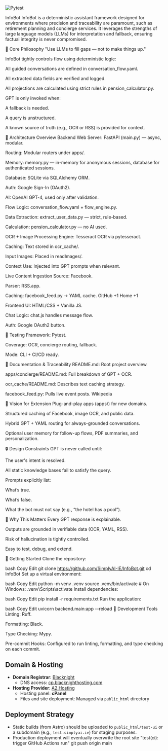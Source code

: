 ![Pytest](https://github.com/SimplyAI-IE/InfoBot/actions/workflows/pytest.yml/badge.svg)

InfoBot
InfoBot is a deterministic assistant framework designed for environments where precision and traceability are paramount, such as retirement planning and concierge services. It leverages the strengths of large language models (LLMs) for interpretation and fallback, ensuring factual integrity is never compromised.​

🧠 Core Philosophy
"Use LLMs to fill gaps — not to make things up."​

InfoBot tightly controls flow using deterministic logic:​

All guided conversations are defined in conversation_flow.yaml.

All extracted data fields are verified and logged.

All projections are calculated using strict rules in pension_calculator.py.

GPT is only invoked when:

A fallback is needed.

A query is unstructured.

A known source of truth (e.g., OCR or RSS) is provided for context.​

🧱 Architecture Overview
Backend
Web Server: FastAPI (main.py) — async, modular.

Routing: Modular routers under apps/.

Memory: memory.py — in-memory for anonymous sessions, database for authenticated sessions.

Database: SQLite via SQLAlchemy ORM.

Auth: Google Sign-In (OAuth2).

AI: OpenAI GPT-4, used only after validation.

Flow Logic: conversation_flow.yaml + flow_engine.py.

Data Extraction: extract_user_data.py — strict, rule-based.

Calculation: pension_calculator.py — no AI used.​

OCR + Image Processing
Engine: Tesseract OCR via pytesseract.

Caching: Text stored in ocr_cache/.

Input Images: Placed in readImages/.

Context Use: Injected into GPT prompts when relevant.​

Live Content Ingestion
Source: Facebook.

Parser: RSS.app.

Caching: facebook_feed.py → YAML cache.​
GitHub
+1
Home
+1

Frontend
UI: HTML/CSS + Vanilla JS.

Chat Logic: chat.js handles message flow.

Auth: Google OAuth2 button.​

🧪 Testing
Framework: Pytest.

Coverage: OCR, concierge routing, fallback.

Mode: CLI + CI/CD ready.​

📄 Documentation & Traceability
README.md: Root project overview.

apps/concierge/README.md: Full breakdown of GPT + OCR.

ocr_cache/README.md: Describes text caching strategy.

facebook_feed.py: Pulls live event posts.​
Wikipedia

🧩 Vision for Extension
Plug-and-play apps (apps/) for new domains.

Structured caching of Facebook, image OCR, and public data.

Hybrid GPT + YAML routing for always-grounded conversations.

Optional user memory for follow-up flows, PDF summaries, and personalization.​

🔒 Design Constraints
GPT is never called until:

The user's intent is resolved.

All static knowledge bases fail to satisfy the query.

Prompts explicitly list:

What’s true.

What’s false.

What the bot must not say (e.g., “the hotel has a pool”).​

📌 Why This Matters
Every GPT response is explainable.

Outputs are grounded in verifiable data (OCR, YAML, RSS).

Risk of hallucination is tightly controlled.

Easy to test, debug, and extend.​

🚀 Getting Started
Clone the repository:

bash
Copy
Edit
git clone https://github.com/SimplyAI-IE/InfoBot.git
cd InfoBot
Set up a virtual environment:

bash
Copy
Edit
python -m venv .venv
source .venv/bin/activate  # On Windows: .venv\Scripts\activate
Install dependencies:

bash
Copy
Edit
pip install -r requirements.txt
Run the application:

bash
Copy
Edit
uvicorn backend.main:app --reload
🧰 Development Tools
Linting: Ruff.

Formatting: Black.

Type Checking: Mypy.

Pre-commit Hooks: Configured to run linting, formatting, and type checking on each commit.​

## Domain & Hosting

- **Domain Registrar**: [Blacknight](https://www.blacknight.com)
  - DNS access: [cp.blacknighthosting.com](https://cp.blacknighthosting.com)
- **Hosting Provider**: [A2 Hosting](https://www.a2hosting.com)
  - Hosting panel: **cPanel**
  - Files and site deployment: Managed via `public_html` directory

## Deployment Strategy

- Static builds (from Astro) should be uploaded to `public_html/test-ui` or a subdomain (e.g., `test.simplyai.ie`) for staging purposes.
- Production deployment will eventually overwrite the root site
" t e s t ( c i ) :   t r i g g e r   G i t H u b   A c t i o n s   r u n " 
 
 g i t   p u s h   o r i g i n   m a i n 
 
 